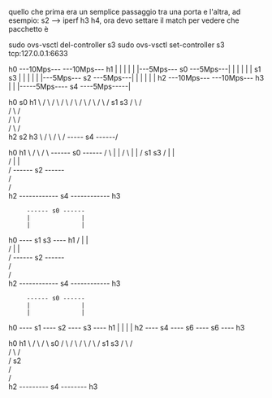 


quello che prima era un semplice passaggio tra una porta e l'altra,
   ad esempio: s2 --> iperf h3 h4,
   ora devo settare il match per vedere che pacchetto è


sudo ovs-vsctl del-controller s3
sudo ovs-vsctl set-controller s3 tcp:127.0.0.1:6633


h0 ---10Mps---                              ---10Mps--- h1
             |                              |
             |                              |
             |  |---5Mps--- s0 ---5Mps---|  |
             |  |                        |  |
              s1                          s3
             |  |                        |  |
             |  |---5Mps--- s2 ---5Mps---|  |
             |                              |
             |                              |
h2 ---10Mps---                              ---10Mps--- h3
             |                              |
             |-----5Mps---- s4 ----5Mps-----|




h0            s0           h1
   \        /   \        /
    \      /     \      /
     \    /       \    /
      \  /         \  /
       s1           s3
      /  \         /  \
     /    \       /    \
    /      \     /      \
   /        \   /        \
h2           s2            h3
   \                     /
    \                   /
     \                 /
      \----- s4 ------/



h0                              h1
   \                          /
    \                        /
     \   ------ s0 ------   /
      \  |              |  /
       \ |              | /
        s1              s3
       / |              | \
      /  |              |  \
     /   ------ s2 ------   \
    /                        \
   /                          \
h2 ------------ s4 ------------ h3




         ------ s0 ------ 
         |              | 
         |              | 
h0 ---- s1              s3 ---- h1
       / |              | \
      /  |              |  \
     /   ------ s2 ------   \
    /                        \
   /                          \
h2 ------------ s4 ------------ h3


         ------ s0 ------ 
         |              | 
         |              | 
h0 ---- s1 ---- s2 ---- s3 ---- h1
         |              |
         |              |
h2 ---- s4 ---- s6 ---- s6 ---- h3



h0                        h1
   \                    /
    \                  /
     \       s0       /
      \    /    \    /
       \  /      \  /
        s1        s3
       /  \      /  \
      /    \    /    \
     /       s2       \
    /                  \
   /                    \
h2 --------- s4 -------- h3







